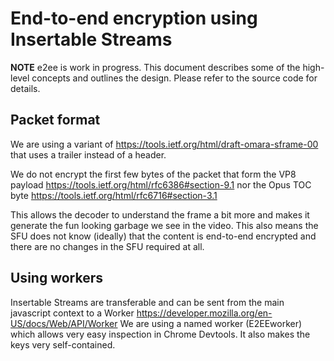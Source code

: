 # End-to-end encryption using Insertable Streams

**NOTE** e2ee is work in progress.
This document describes some of the high-level concepts and outlines the design.
Please refer to the source code for details.

## Packet format
We are using a variant of
  https://tools.ietf.org/html/draft-omara-sframe-00
that uses a trailer instead of a header.

We do not encrypt the first few bytes of the packet that form the VP8 payload
  https://tools.ietf.org/html/rfc6386#section-9.1
nor the Opus TOC byte
  https://tools.ietf.org/html/rfc6716#section-3.1

This allows the decoder to understand the frame a bit more and makes it generate the fun looking garbage we see in the video.
This also means the SFU does not know (ideally) that the content is end-to-end encrypted and there are no changes in the SFU required at all.

## Using workers

Insertable Streams are transferable and can be sent from the main javascript context to a Worker
  https://developer.mozilla.org/en-US/docs/Web/API/Worker
We are using a named worker (E2EEworker) which allows very easy inspection in Chrome Devtools.
It also makes the keys very self-contained.
